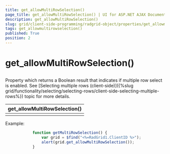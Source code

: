 ```yaml
---
title: get_allowMultiRowSelection()
page_title: get_allowMultiRowSelection() | UI for ASP.NET AJAX Documentation
description: get_allowMultiRowSelection()
slug: grid/client-side-programming/radgrid-object/properties/get_allowmultirowselection()
tags: get_allowmultirowselection()
published: True
position: 2
---
```


# get_allowMultiRowSelection()



## 

Property which returns a Boolean result that indicates if multiple row select is enabled. See [Selecting multiple rows (client-side)]({%slug grid/functionality/selecting/selecting-rows/client-side-selecting-multiple-rows%}) topic for more details.


|  __get_allowMultiRowSelection()__  |
| ------ |
||

Example:

````JavaScript
	        function getMultiRowSelection() {
	            var grid = $find("<%=RadGrid1.ClientID %>");
	            alert(grid.get_allowMultiRowSelection());     
	        }       
````



